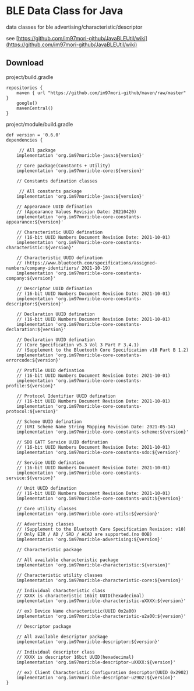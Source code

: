 # BLE Data Class for Java
data classes for ble advertising/characteristic/descriptor

see [https://github.com/im97mori-github/JavaBLEUtil/wiki](https://github.com/im97mori-github/JavaBLEUtil/wiki)

## Download
project/build.gradle

    repositories {
        maven { url "https://github.com/im97mori-github/maven/raw/master" }
        google()
        mavenCentral()
    }

project/module/build.gradle

    def version = '0.6.0' 
    dependencies {
        
	     // All package
        implementation 'org.im97mori:ble-java:${version}'
        
        // Core package(Constants + Utility)
        implementation 'org.im97mori:ble-core:${version}'
        
        // Constants defination classes
        
	     // All constants package
        implementation 'org.im97mori:ble-java:${version}'
        
        // Appearance UUID defination
        // (Appearance Values Revision Date: 2021­04­20)
        implementation 'org.im97mori:ble-core-constants-appearance:${version}'
        
        // Characteristic UUID defination
        // (16-bit UUID Numbers Document Revision Date: 2021-10-01)
        implementation 'org.im97mori:ble-core-constants-characteristic:${version}'
        
        // Characteristic UUID defination
        // (https://www.bluetooth.com/specifications/assigned-numbers/company-identifiers/ 2021-10-19)
        implementation 'org.im97mori:ble-core-constants-company:${version}'
        
        // Descriptor UUID defination
        // (16-bit UUID Numbers Document Revision Date: 2021-10-01)
        implementation 'org.im97mori:ble-core-constants-descriptor:${version}'
        
        // Declaration UUID defination
        // (16-bit UUID Numbers Document Revision Date: 2021-10-01)
        implementation 'org.im97mori:ble-core-constants-declaration:${version}'
        
        // Declaration UUID defination
        // (Core Specification v5.3 Vol 3 Part F 3.4.1)
        // (Supplement to the Bluetooth Core Specification v10 Part B 1.2)
        implementation 'org.im97mori:ble-core-constants-errorcode:${version}'
        
        // Profile UUID defination
        // (16-bit UUID Numbers Document Revision Date: 2021-10-01)
        implementation 'org.im97mori:ble-core-constants-profile:${version}'
        
        // Protocol Identifier UUID defination
        // (16-bit UUID Numbers Document Revision Date: 2021-10-01)
        implementation 'org.im97mori:ble-core-constants-protocol:${version}'
        
        // Scheme UUID defination
        // (URI Scheme Name String Mapping Revision Date: 2021-05-14)
        implementation 'org.im97mori:ble-core-constants-scheme:${version}'
        
        // SDO GATT Service UUID defination
        // (16-bit UUID Numbers Document Revision Date: 2021-10-01)
        implementation 'org.im97mori:ble-core-constants-sdo:${version}'
        
        // Service UUID defination
        // (16-bit UUID Numbers Document Revision Date: 2021-10-01)
        implementation 'org.im97mori:ble-core-constants-service:${version}'
        
        // Unit UUID defination
        // (16-bit UUID Numbers Document Revision Date: 2021-10-01)
        implementation 'org.im97mori:ble-core-constants-unit:${version}'
        
        // Core utility classes
        implementation 'org.im97mori:ble-core-utils:${version}'
        
        // Advertising classes
        // (Supplement to the Bluetooth Core Specification Revision: v10)
        // Only EIR / AD / SRD / ACAD are supported.(no OOB)
        implementation 'org.im97mori:ble-advertising:${version}'
        
        // Characteristic package
        
        // All available characteristic package
        implementation 'org.im97mori:ble-characteristic:${version}'
        
        // Characteristic utility classes
        implementation 'org.im97mori:ble-characteristic-core:${version}'
        
        // Individual characteristic class
        // XXXX is characteristic 16bit UUID(hexadecimal)
        implementation 'org.im97mori:ble-characteristic-uXXXX:${version}'
        
        // ex) Device Name characteristic(UUID 0x2a00)
        implementation 'org.im97mori:ble-characteristic-u2a00:${version}'
        
        // Descriptor package
        
        // All available descriptor package
        implementation 'org.im97mori:ble-descriptor:${version}'
        
        // Individual descriptor class
        // XXXX is descriptor 16bit UUID(hexadecimal)
        implementation 'org.im97mori:ble-descriptor-uXXXX:${version}'
        
        // ex) Client Characteristic Configuration descriptor(UUID 0x2902)
        implementation 'org.im97mori:ble-descriptor-u2902:${version}'
    }
